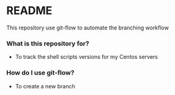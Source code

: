 # README #

This repository use git-flow to automate the branching workflow

### What is this repository for? ###

* To track the shell scripts versions for my Centos servers

### How do I use git-flow? ###

* To create a new branch


